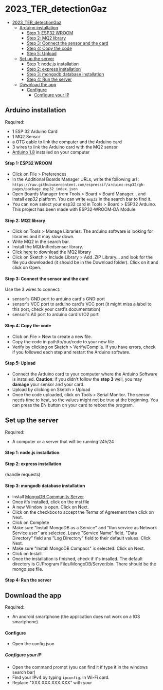 # 2023_TER_detectionGaz

- [2023\_TER\_detectionGaz](#2023_ter_detectiongaz)
  - [Arduino installation](#arduino-installation)
      - [Step 1: ESP32 WROOM](#step-1-esp32-wroom)
      - [Step 2: MQ2 library](#step-2-mq2-library)
      - [Step 3: Connect the sensor and the card](#step-3-connect-the-sensor-and-the-card)
      - [Step 4: Copy the code](#step-4-copy-the-code)
      - [Step 5: Upload](#step-5-upload)
  - [Set up the server](#set-up-the-server)
      - [Step 1: node.js installation](#step-1-nodejs-installation)
      - [Step 2: express installation](#step-2-express-installation)
      - [Step 3: mongodb database installation](#step-3-mongodb-database-installation)
      - [Step 4: Run the server](#step-4-run-the-server)
  - [Download the app](#download-the-app)
      - [Configure](#configure)
        - [Configure your IP](#configure-your-ip)


## Arduino installation

Required:
- 1 ESP 32 Arduino Card
- 1 MQ2 Sensor
- a OTG cable to link the computer and the Arduino card
- 3 wires to link the Arduino card with the MQ2 sensor
- [Arduino 1.8](https://www.arduino.cc/en/software) installed on your computer

#### Step 1: ESP32 WROOM

- Click on File > Preferences
- In the Additional Boards Manager URLs, write the following url : ```https://raw.githubusercontent.com/espressif/arduino-esp32/gh-pages/package_esp32_index.json```
- Open Boards Manager from Tools > Board > Board Manager... and install *esp32* platform. You can write ```esp32``` in the search bar to find it.
- You can now select your esp32 card in Tools > Board > ESP32 Arduino. This project has been made with ESP32-WROOM-DA Module. 

#### Step 2: MQ2 library

- Click on Tools > Manage Libraries. The arduino software is looking for libraries and it may slow down. 
- Write MQ2 in the search bar. 
- Install the MQUnifiedsensor library.
- Click [here](https://github.com/labay11/MQ-2-sensor-library/archive/refs/heads/master.zip) to download the MQ2 library
- Click on Sketch > Include Library > Add .ZIP Library... and look for the file you downloaded (it should be in the Download folder). Click on it and click on Open.

#### Step 3: Connect the sensor and the card

Use the 3 wires to connect:
- sensor's GND port to arduino card's GND port
- sensor's VCC port to arduino card's VCC port (it might miss a label to this port, check your card's documentation)
- sensor's A0 port to arduino card's IO2 port

#### Step 4: Copy the code

- Click on File > New to create a new file. 
- Copy the code in path/to/our/code to your new file
- Verify by clicking on Sketch > Verify/Compile. If you have errors, check if you followed each step and restart the Arduino software.

#### Step 5: Upload

- Connect the Arduino cord to your computer where the Arduino Software is installed. **Caution**: if you didn't follow the **step 3** well, you may **damage** your sensor and your card.
- Upload by clicking on Sketch > Upload
- Once the code uploaded, click on Tools > Serial Monitor. The sensor needs time to heat, so the values might not be true at the beginning. You can press the EN button on your card to reboot the program.

## Set up the server

Required:
- A computer or a server that will be running 24h/24

#### Step 1: node.js installation 
#### Step 2: express installation
(handle requests)
#### Step 3: mongodb database installation

- install [MongoDB Community Server](https://www.mongodb.com/try/download/community)
- Once it's installed, click on the msi file
- A new Window is open. Click on Next.
- Click on the checkbox to accept the Terms of Agreement then click on Next.
- Click on Complete
- Make sure "Install MongoDB as a Service" and "Run service as Network Service user" are selected. Leave "Service Name" field, "Data Directory" field ans "Log Directory" field to their default values. Click Next.
- Make sure "Install MongoDB Compass" is selected. Click on Next.
- Click on Install.
- Once the installation is finished, check if it's insalled. The default directory is C:/Program Files/MongoDB/Server/bin. There should be the mongo.exe file.

#### Step 4: Run the server



## Download the app

Required:
- An android smartphone (the application does not work on a IOS smartphone)

#### Configure

- Open the config.json

##### Configure your IP

- Open the command prompt (you can find it if type it in the windows search bar)
- Find your IPv4 by typing ```ipconfig```. In Wi-Fi card.
- Replace "XXX.XXX.XXX.XXX" with your 